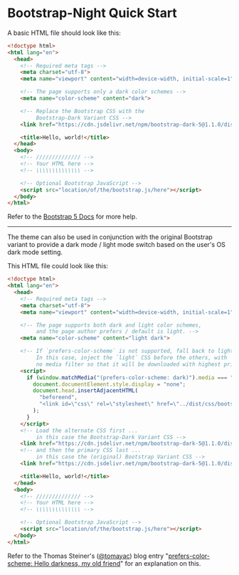 # Bootstrap-Night Quick Start

A basic HTML file should look like this:

```html
<!doctype html>
<html lang="en">
  <head>
    <!-- Required meta tags -->
    <meta charset="utf-8">
    <meta name="viewport" content="width=device-width, initial-scale=1">

    <!-- The page supports only a dark color schemes -->
    <meta name="color-scheme" content="dark">

    <!-- Replace the Bootstrap CSS with the
         Bootstrap-Dark Variant CSS -->
    <link href="https://cdn.jsdelivr.net/npm/bootstrap-dark-5@1.1.0/dist/css/bootstrap-night.min.css" rel="stylesheet">

    <title>Hello, world!</title>
  </head>
  <body>
    <!-- ////////////// -->
    <!-- Your HTML here -->
    <!-- \\\\\\\\\\\\\\ -->

    <!-- Optional Bootstrap JavaScript -->
    <script src="location/of/the/bootstrap.js/here"></script>
  </body>
</html>
```

Refer to the [Bootstrap 5 Docs](https://getbootstrap.com/docs/5.0/getting-started/introduction/#starter-template) for more help.

***

The theme can also be used in conjunction with the original Bootstrap variant to provide a dark mode / light mode switch based on the user's OS dark mode setting.

This HTML file could look like this:

```html
<!doctype html>
<html lang="en">
  <head>
    <!-- Required meta tags -->
    <meta charset="utf-8">
    <meta name="viewport" content="width=device-width, initial-scale=1">

    <!-- The page supports both dark and light color schemes,
         and the page author prefers / default is light. -->
    <meta name="color-scheme" content="light dark">

    <!-- If `prefers-color-scheme` is not supported, fall back to light mode.
         In this case, inject the `light` CSS before the others, with
         no media filter so that it will be downloaded with highest priority. -->
    <script>
      if (window.matchMedia("(prefers-color-scheme: dark)").media === "not all") {
        document.documentElement.style.display = "none";
        document.head.insertAdjacentHTML(
          "beforeend",
          "<link id=\"css\" rel=\"stylesheet\" href=\"../dist/css/bootstrap.css\" onload=\"document.documentElement.style.display = ''\">"
        );
      }
    </script>
    <!-- Load the alternate CSS first ...
         in this case the Bootstrap-Dark Variant CSS -->
    <link href="https://cdn.jsdelivr.net/npm/bootstrap-dark-5@1.1.0/dist/css/bootstrap-night.min.css" rel="stylesheet" media="(prefers-color-scheme: dark)">
    <!-- and then the primary CSS last ...
         in this case the (original) Bootstrap Variant CSS -->
    <link href="https://cdn.jsdelivr.net/npm/bootstrap-dark-5@1.1.0/dist/css/bootstrap.min.css" rel="stylesheet" media="(prefers-color-scheme: light)">

    <title>Hello, world!</title>
  </head>
  <body>
    <!-- ////////////// -->
    <!-- Your HTML here -->
    <!-- \\\\\\\\\\\\\\ -->

    <!-- Optional Bootstrap JavaScript -->
    <script src="location/of/the/bootstrap.js/here"></script>
  </body>
</html>
```

Refer to the Thomas Steiner's ([@tomayac](https://github.com/tomayac)) blog entry "[prefers-color-scheme: Hello darkness, my old friend](https://web.dev/prefers-color-scheme/)" for an explanation on this.

